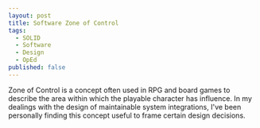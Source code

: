 ```yaml
---
layout: post
title: Software Zone of Control
tags:
  - SOLID
  - Software
  - Design
  - OpEd
published: false
---
```

Zone of Control is a concept often used in RPG and board games to describe the area within which the playable character has influence. In my dealings with the design of maintainable system integrations, I've been personally finding this concept useful to frame certain design decisions.